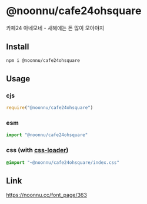 # @noonnu/cafe24ohsquare
카페24 아네모네 - 새해에는 돈 많이 모아야지

## Install
```sh
npm i @noonnu/cafe24ohsquare
```
## Usage
### cjs
```js
require("@noonnu/cafe24ohsquare")
```
### esm
```js
import "@noonnu/cafe24ohsquare"
```
### css (with [css-loader](https://github.com/webpack-contrib/css-loader))
```css
@import "~@noonnu/cafe24ohsquare/index.css"
```

## Link
https://noonnu.cc/font_page/363
